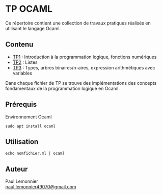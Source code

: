 # TP OCAML

Ce répertoire contient une collection de travaux pratiques réalisés en utilisant le langage Ocaml. 

## Contenu

- [TP1](TP1.ml) : Introduction à la programmation logique, fonctions numériques
- [TP2](TP2/) : Listes
- [TP3](TP3/) : Types, arbres binaires/n-aires, expression arithmétiques avec variables

Dans chaque fichier de TP se trouve des implémentations des concepts fondamentaux de la programmation logique en Ocaml.

## Prérequis

Environnement Ocaml 
```
sudo apt install ocaml
```

## Utilisation

```
echo nomfichier.ml | ocaml
```

## Auteur

Paul Lemonnier   
paul.lemonnier49070@gmail.com
